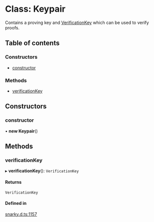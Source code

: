 # Class: Keypair

Contains a proving key and [VerificationKey](VerificationKey.md) which can be used to verify proofs.

## Table of contents

### Constructors

- [constructor](Keypair.md#constructor)

### Methods

- [verificationKey](Keypair.md#verificationkey)

## Constructors

### constructor

• **new Keypair**()

## Methods

### verificationKey

▸ **verificationKey**(): `VerificationKey`

#### Returns

`VerificationKey`

#### Defined in

[snarky.d.ts:1157](https://github.com/o1-labs/snarkyjs/blob/f82cd47/src/snarky.d.ts#L1157)
